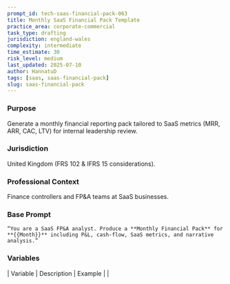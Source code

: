 ```yaml
---
prompt_id: tech-saas-financial-pack-063
title: Monthly SaaS Financial Pack Template
practice_area: corporate-commercial
task_type: drafting
jurisdiction: england-wales
complexity: intermediate
time_estimate: 30
risk_level: medium
last_updated: 2025-07-10
author: HannatuD
tags: [saas, saas-financial-pack]
slug: saas-financial-pack
---
```


### Purpose  
Generate a monthly financial reporting pack tailored to SaaS metrics (MRR, ARR, CAC, LTV) for internal leadership review.

### Jurisdiction  
United Kingdom (FRS 102 & IFRS 15 considerations).

### Professional Context  
Finance controllers and FP&A teams at SaaS businesses.

### Base Prompt  
```text
“You are a SaaS FP&A analyst. Produce a **Monthly Financial Pack** for **{{Month}}** including P&L, cash-flow, SaaS metrics, and narrative analysis.”
```

### Variables  
| Variable | Description | Example |
|
